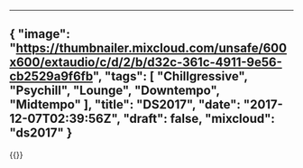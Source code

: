 
---
{
  "image": "https://thumbnailer.mixcloud.com/unsafe/600x600/extaudio/c/d/2/b/d32c-361c-4911-9e56-cb2529a9f6fb",
  "tags": [
    "Chillgressive",
    "Psychill",
    "Lounge",
    "Downtempo",
    "Midtempo"
  ],
  "title": "DS2017",
  "date": "2017-12-07T02:39:56Z",
  "draft": false,
  "mixcloud": "ds2017"
}
---
{{<mixcloud>}}

